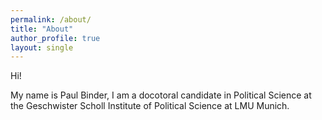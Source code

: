 ```yaml
---
permalink: /about/
title: "About"
author_profile: true
layout: single
---
```


Hi!

My name is Paul Binder, I am a docotoral candidate in Political Science at the Geschwister Scholl Institute of Political Science at LMU Munich. 

